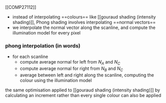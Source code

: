 [[COMP27112]]

- instead of interpolating ==colours== like [[gouraud shading (intensity shading)]], Phong shading involves interpolating ==normal vectors==
- we interpolate the normal vector along the scanline, and compute the illumination model for every pixel

### phong interpolation (in words)
- for each scanline
	- compute average normal for left from $N_A$ and $N_C$
	- compute average normal for right from $N_B$ and $N_C$
	- average between left and right along the scanline, computing the colour using the illumination model

the same optimisation applied to [[gouraud shading (intensity shading)]] by calculating an increment rather than every single colour can also be applied